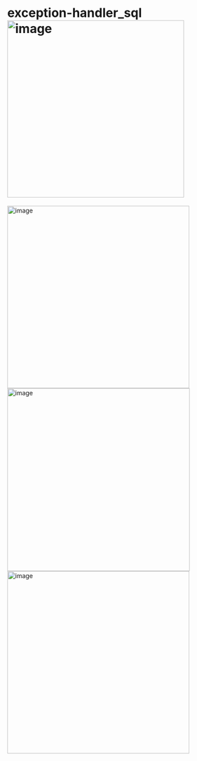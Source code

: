 # exception-handler_sql<img width="403" alt="image" src="https://user-images.githubusercontent.com/71543091/165013849-2d3bedf8-82ea-4882-99b8-6b1512fd43bf.png">
<img width="415" alt="image" src="https://user-images.githubusercontent.com/71543091/165013859-23c8216c-d986-4421-85eb-610367e14b1f.png">
<img width="416" alt="image" src="https://user-images.githubusercontent.com/71543091/165013868-25f41063-ee95-484a-8cae-d5eb9472f919.png">
<img width="415" alt="image" src="https://user-images.githubusercontent.com/71543091/165013887-126db2d1-b429-4720-85b8-09eb2ba1aae9.png">
